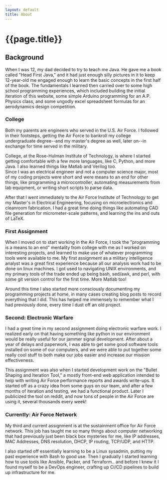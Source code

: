 ```yaml
---
layout: default
title: About
---
```

# {{page.title}} 

## Background

When I was 12, my dad decided to try to teach me Java. 
He gave me a book called "Head First Java," and it had just enough silly pictures in it to keep 12-year-old me engaged enough to learn the basic concepts in the first half of the book. The fundamentals I learned then carried over to some high school programming experiences, which included building the initial iteration of this website, some simple Arduino programming for an A.P. Physics class, and some ungodly excel spreadsheet formulas for an aerodynamics design competition.

### College

Both my parents are engineers who served in the U.S. Air Force. I followed in their footsteps, getting the Air Force to bankroll my college undergraduate degree--and my master's degree as well, later on--in exchange for time served in the military. 

College, at the Rose-Hulman Institute of Technology, is where I started getting comfortable with a few more languages, like C, Python, and more Java. I also learned things like Matlab and Verilog too.  
Since I was an electrical engineer and not a computer science major, most of my coding projects were short and were means to an end for other things, like programming a microcontroller, automating measurements from lab equipment, or writing short scripts to parse data. 

After that I went immediately to the Air Force Institute of Technology to get my Master's in Electrical Engineering, focusing on microelectronics and cleanroom fabrication. I had a great time doing things like automating CAD file generation for micrometer-scale patterns, and learning the ins and outs of LaTeX.

### First Assignment

When I moved on to start working in the Air Force, I took the "programming is a means to an end" mentality from college with me as I worked on interesting projects, and learned to make use of whatever programming tools were available to me. My first assignment as a military intelligence analyst was a great first experience because all our analysis work had to be done on linux machines. I got used to navigating UNIX environments, and my primary tools of the trade ended up being bash, sed/awk, and perl, with some git version control for the first time. More Matlab too!

Around this time I also started more consciously documenting my programming projects at home, in many cases creating blog posts to record everything that I did. This has helped me immensely to remember what I had previously done, every time I dust off an old project.

### Second: Electronic Warfare

I had a great time in my second assignment doing electronic warfare work. I realized early on that having something like python in our environment would be really useful for our jammer signal development. After about a year of delays and paperwork, I was able to get some good software tools installed on some of our computers, and we were able to put together some really cool stuff to both make our jobs easier and increase our mission effectiveness.

This assignment was also when I started development work on the "Bullet Shaping and Iteration Tool," a mostly front-end web application intended to help with writing Air Force performance reports and awards write-ups. It started off as a crazy idea from some guys on our team, and after a few months of iteration and testing, we had a functional product. Later I publicized the tool on reddit, and now tons of people in the Air Force are using it, several thousands every week!

### Currently: Air Force Network 

My third and current assignment is at the sustainment office for Air Force network. This job has taught me so many things about computer networking that had previously just been black box mysteries for me, like IP addresses, MAC Addresses, DNS resolution, DHCP, IP routing, TCP/UDP, and HTTP. 

I also started off essentially learning to be a Linux sysadmin, putting my past experience with Bash to good use. Then I gradually I started learning how to use tools like Ansible, Packer, and Terraform.. and before I knew it I found myself to be a DevOps engineer, crafting up CI/CD pipelines to build up infrastructure for me.


